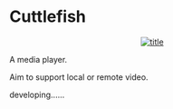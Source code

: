 # Cuttlefish



<div align=center>

[![title](https://github.com/CuttlefishDevelopGroup/Cuttlefish/blob/master/readmeimage/fish.jpeg)](https://github.com/CuttlefishDevelopGroup/Cuttlefish/blob/master/readmeimage/fish.jpeg)

</div>

A media  player.

Aim to support local or remote video.

developing......


